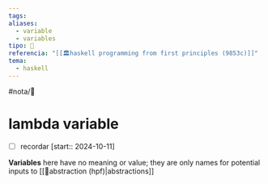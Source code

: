```yaml
---
tags: 
aliases:
  - variable
  - variables
tipo: 📑
referencia: "[[🏛️haskell programming from first principles (9853c)]]"
tema:
  - haskell
---
```


#nota/📑

# lambda variable

- [ ] recordar  [start:: 2024-10-11]

__Variables__ here have no meaning or value; they are only names for
potential inputs to [[📑abstraction (hpf)|abstractions]]


